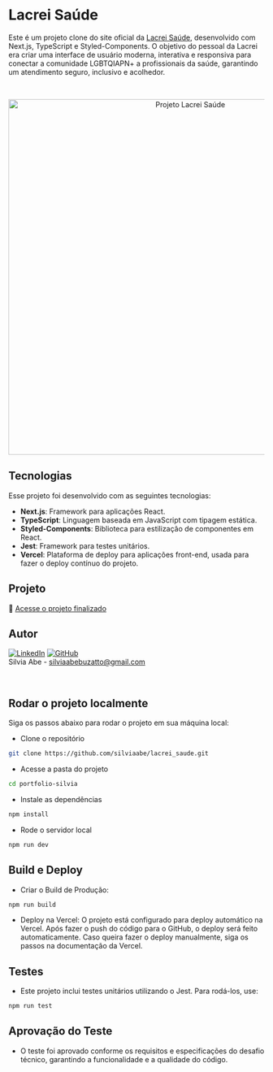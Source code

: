 # Lacrei Saúde

Este é um projeto clone do site oficial da [Lacrei Saúde](https://lacreisaude.com.br/), desenvolvido com Next.js, TypeScript e Styled-Components. O objetivo do pessoal da Lacrei era criar uma interface de usuário moderna, interativa e responsiva para conectar a comunidade LGBTQIAPN+ a profissionais da saúde, garantindo um atendimento seguro, inclusivo e acolhedor.

<br>

<p align="center">
  <img alt="Projeto Lacrei Saúde" src="https://github.com/user-attachments/assets/609710f6-61f5-40fc-8017-f4eb49e86231" width="700">
</p>

## Tecnologias

Esse projeto foi desenvolvido com as seguintes tecnologias:

- <b>Next.js</b>: Framework para aplicações React.
- <b>TypeScript</b>: Linguagem baseada em JavaScript com tipagem estática.
- <b>Styled-Components</b>: Biblioteca para estilização de componentes em React.
- <b>Jest</b>: Framework para testes unitários.
- <b>Vercel</b>: Plataforma de deploy para aplicações front-end, usada para fazer o deploy contínuo do projeto.

## Projeto

🚀 [Acesse o projeto finalizado](https://lacreisaude-one.vercel.app/)

## Autor

[![LinkedIn](https://img.shields.io/badge/-LinkedIn-0077B5?style=for-the-badge&logo=linkedin&logoColor=white)](https://www.linkedin.com/in/silvia-abe) [![GitHub](https://img.shields.io/badge/-GitHub-181717?style=for-the-badge&logo=github&logoColor=white)](https://github.com/silviaabe)  
Silvia Abe - silviaabebuzatto@gmail.com

<br>

## Rodar o projeto localmente

Siga os passos abaixo para rodar o projeto em sua máquina local:

- Clone o repositório
```sh
git clone https://github.com/silviaabe/lacrei_saude.git
```

- Acesse a pasta do projeto
```sh
cd portfolio-silvia
```

- Instale as dependências
```sh
npm install
```

- Rode o servidor local
```sh
npm run dev
```

## Build e Deploy

- Criar o Build de Produção: 
```sh
npm run build
```
- Deploy na Vercel: O projeto está configurado para deploy automático na Vercel. Após fazer o push do código para o GitHub, o deploy será feito automaticamente. Caso queira fazer o deploy manualmente, siga os passos na documentação da Vercel.

## Testes

- Este projeto inclui testes unitários utilizando o Jest. Para rodá-los, use: 
```sh
npm run test
```

## Aprovação do Teste 

- O teste foi aprovado conforme os requisitos e especificações do desafio técnico, garantindo a funcionalidade e a qualidade do código.
